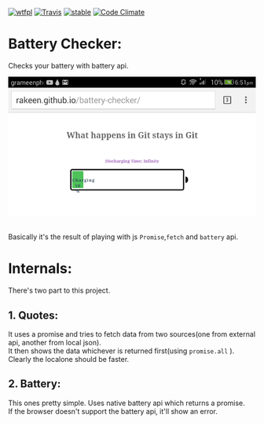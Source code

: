 [![wtfpl](http://www.wtfpl.net/wp-content/uploads/2012/12/wtfpl-badge-4.png)](http://www.wtfpl.net/txt/copying/)
[![Travis](https://img.shields.io/badge/made%20with-love-red.svg)](https://github.com/rakeen/battery-checker)
[![stable](http://badges.github.io/stability-badges/dist/stable.svg)](http://github.com/badges/stability-badges)
[![Code Climate](https://codeclimate.com/github/rakeen/battery-checker/badges/gpa.svg)](https://codeclimate.com/github/rakeen/battery-checker)

Battery Checker:
================

Checks your battery with battery api.  

![Alt text](./demo.png?raw=true "demo")
<br><br>

Basically it's the result of playing with js `Promise`,`fetch` and `battery` api.  



Internals:
==========

There's two part to this project.  

## 1. Quotes:  

It uses a promise and tries to fetch data from two sources(one from external api, another from local json).  
It then shows the data whichever is returned first(using `promise.all` ). Clearly the localone should be faster.  

## 2. Battery:

This ones pretty simple. Uses native battery api which returns a promise.  
If the browser doesn't support the battery api, it'll show an error.  

